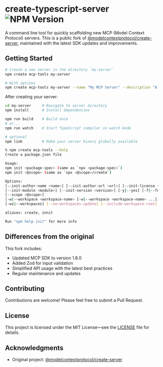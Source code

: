 # create-typescript-server ![NPM Version](https://img.shields.io/npm/v/%40modelcontextprotocol%2Fcreate-server)

A command line tool for quickly scaffolding new MCP (Model Context Protocol) servers. This is a public fork of [@modelcontextprotocol/create-server](https://www.npmjs.com/package/@modelcontextprotocol/create-server), maintained with the latest SDK updates and improvements.

## Getting Started

```bash
# Create a new server in the directory `my-server`
npm create mcp-tools my-server

# With options
npm create mcp-tools my-server --name "My MCP Server" --description "A custom MCP server"
```

After creating your server:

```bash
cd my-server     # Navigate to server directory
npm install      # Install dependencies

npm run build    # Build once
# or...
npm run watch    # Start TypeScript compiler in watch mode

# optional
npm link         # Make your server binary globally available
```

```bash
% npm create mcp-tools --help
Create a package.json file

Usage:
npm init <package-spec> (same as `npx <package-spec>`)
npm init <@scope> (same as `npx <@scope>/create`)

Options:
[--init-author-name <name>] [--init-author-url <url>] [--init-license <license>]
[--init-module <module>] [--init-version <version>] [-y|--yes] [-f|--force]
[--scope <@scope>]
[-w|--workspace <workspace-name> [-w|--workspace <workspace-name> ...]]
[-ws|--workspaces] [--no-workspaces-update] [--include-workspace-root]

aliases: create, innit

Run "npm help init" for more info
```

## Differences from the original

This fork includes:
- Updated MCP SDK to version 1.8.0
- Added Zod for input validation
- Simplified API usage with the latest best practices
- Regular maintenance and updates

## Contributing

Contributions are welcome! Please feel free to submit a Pull Request.

## License

This project is licensed under the MIT License—see the [LICENSE](LICENSE) file for details.

## Acknowledgments

- Original project: [@modelcontextprotocol/create-server](https://www.npmjs.com/package/@modelcontextprotocol/create-server)
